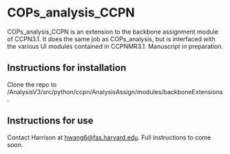 # COPs_analysis_CCPN
COPs_analysis_CCPN is an extension to the backbone assignment module of CCPN3.1. It does the same job as COPs_analysis, but is interfaced with the various UI modules contained in CCPNMR3.1. Manuscript in preparation. 
## Instructions for installation
Clone the repo to <your CCPNMR3.1 installation>/AnalysisV3/src/python/ccpn/AnalysisAssign/modules/backboneExtensions .
## Instructions for use
Contact Harrison at hwang6@fas.harvard.edu. Full instructions to come soon. 
